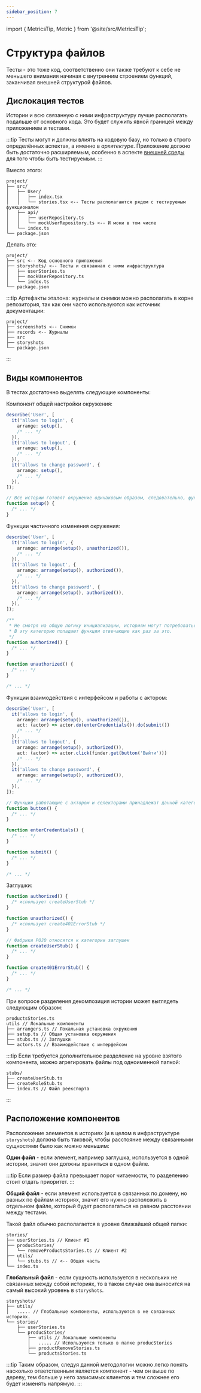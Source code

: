 ```yaml
---
sidebar_position: 7
---
```


import { MetricsTip, Metric } from '@site/src/MetricsTip';

# Структура файлов

Тесты - это тоже код, соответственно они также требуют к себе не меньшего внимания начиная с внутренним строением
функций, заканчивая внешней структурой файлов.

## Дислокация тестов

<MetricsTip improves={[Metric.RefactoringAllowance]} />

Истории и всю связанную с ними инфраструктуру лучше располагать подальше от основного кода. Это будет служить явной
границей между приложением и тестами.

:::tip
Тесты могут и должны влиять на кодовую базу, но только в строго определённых аспектах, а именно в *архитектуре*.
Приложение должно быть достаточно расширяемым, особенно в аспекте [внешней среды](/specification/requirements/env) для того чтобы
быть тестируемым.
:::

<p style={{ color: 'red' }}>Вместо этого:</p>

```plaintext
project/
├── src/
│   ├── User/
│   │   ├── index.tsx
│   │   └── stories.tsx <-- Тесты располагаются рядом с тестируемым функционалом
│   ├── api/
│   │   ├── userRepository.ts
│   │   └── mockUserRepository.ts <-- И моки в том числе
│   └── index.ts
└── package.json
```

<p style={{ color: 'green' }}>Делать это:</p>

```plaintext
project/
├── src <-- Код основного приложения
├── storyshots/ <-- Тесты и связанная с ними инфраструктура
│   ├── userStories.ts
│   ├── mockUserRepository.ts
│   └── index.ts
└── package.json
```

:::tip
Артефакты эталона: журналы и снимки можно располагать в корне репозитория, так как они часто используются как источник
документации:

```plaintext
project/
├── screenshots <-- Снимки
├── records <-- Журналы
├── src
├── storyshots
└── package.json
```
:::

## Виды компонентов

<MetricsTip improves={[Metric.Maintainability]} />

В тестах достаточно выделять следующие компоненты:

Компонент общей настройки окружения:

```ts
describe('User', [
  it('allows to login', {
    arrange: setup(),
    /* ... */
  }),
  it('allows to logout', {
    arrange: setup(),
    /* ... */
  }),
  it('allows to change password', {
    arrange: setup(),
    /* ... */
  }),
]);

// Все истории готовят окружение одинаковым образом, следовательно, функция setup является таким компонентом
function setup() {
  /* ... */
}
```

Функции частичного изменения окружения:

```ts
describe('User', [
  it('allows to login', {
    arrange: arrange(setup(), unauthorized()),
    /* ... */
  }),
  it('allows to logout', {
    arrange: arrange(setup(), authorized()),
    /* ... */
  }),
  it('allows to change password', {
    arrange: arrange(setup(), authorized()),
    /* ... */
  }),
]);

/**
 * Не смотря на общую логику инициализации, историям могут потребоваться частичные корректировки.
 * В эту категорию попадают функции отвечающие как раз за это.
 */
function authorized() {
  /* ... */
}

function unauthorized() {
  /* ... */
}

/* ... */
```

Функции взаимодействия с интерфейсом и работы с актором:

```ts
describe('User', [
  it('allows to login', {
    arrange: arrange(setup(), unauthorized()),
    act: (actor) => actor.do(enterCredentials()).do(submit())
    /* ... */
  }),
  it('allows to logout', {
    arrange: arrange(setup(), authorized()),
    act: (actor) => actor.click(finder.get(button('Выйти')))
    /* ... */
  }),
  it('allows to change password', {
    arrange: arrange(setup(), authorized()),
    /* ... */
  }),
]);

// Функции работающие с актором и селекторами принадлежат данной категории компонентов
function button() {
  /* ... */
}

function enterCredentials() {
  /* ... */
}

function submit() {
  /* ... */
}

/* ... */
```

Заглушки:

```ts
function authorized() {
  /* использует createUserStub */
}

function unauthorized() {
  /* использует create401ErrorStub */
}

// Фабрики POJO относятся к категории заглушек
function createUserStub() {
  /* ... */
}

function create401ErrorStub() {
  /* ... */
}

/* ... */
```

При вопросе разделения декомпозиция истории может выглядеть следующим образом:

```plaintext
productsStories.ts
utils // Локальные компоненты
├── arrangers.ts // Локальная установка окружения
├── setup.ts // Общая установка окружения
├── stubs.ts // Заглушки
└── actors.ts // Взаимодействие с интерфейсом
```

:::tip
Если требуется дополнительное разделение на уровне взятого компонента, можно агрегировать файлы под одноименной папкой:

```plaintext
stubs/
├── createUserStub.ts
├── createRoleStub.ts
└── index.ts // Файл реекспорта
```
:::

## Расположение компонентов

<MetricsTip improves={[Metric.Maintainability]} />

Расположение элементов в историях (и в целом в инфраструктуре `storyshots`) должна быть таковой, чтобы расстояние между
связанными сущностями было как можно меньшим:

**Один файл** - если элемент, например заглушка, используется в одной истории, значит они должны храниться в одном
файле.

:::tip
Если размер файла превышает порог читаемости, то разделению стоит отдать приоритет.
:::

**Общий файл** - если элемент используется в связанных по домену, но разных по файлам историях, значит его нужно
расположить в отдельном файле, который будет располагаться на равном расстоянии между тестами.

Такой файл обычно располагается в уровне ближайшей общей папки:

```plaintext
stories/
├── userStories.ts // Клиент #1
├── producStories/
│   └── removeProductsStories.ts // Клиент #2
├── utils/
│   └── stubs.ts // <-- Общая часть
└── index.ts
```

**Глобальный файл** - если сущность используется в нескольких не связанных между собой историях, то в таком случае она
выносится на самый высокий уровень в `storyshots`.

```plaintext
storyshots/
├── utils/
│   ..... // Глобальные компоненты, используются в не связанных историях.
└── stories/
    ├── userStories.ts
    └── producStories/
        ├── utils // Локальные компоненты
        │   ..... // Используются только в папке producStories
        ├── productRemoveStories.ts
        └── productsStories.ts
```

:::tip
Таким образом, следуя данной методологии можно легко понять насколько ответственным является компонент - чем он выше по
дереву, тем больше у него зависимых клиентов и тем сложнее его будет изменять напрямую.
:::
